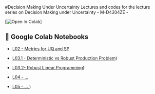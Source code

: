 #Decision Making Under Uncertainty 
Lectures and codes for the lecture series on Decision Making under Uncertainty -  M-D4304ZE - 


[![Open In Colab](https://colab.research.google.com/assets/colab-badge.svg)]


## 📌 Google Colab Notebooks
- [L02 - Metrics for UQ and SP](https://github.com/supsi-dacd-isaac/eachDecisionMakingUncertainty/L2_Metrics_for_UQ_and_optmization.ipynb) 
- [L03.1 - Deterministic vs Robust Production Problem](https://github.com/supsi-dacd-isaac/TeachDecisionMakingUncertainty/blob/main/L3_Robust_Optimization_example_production_proble.ipynb))
- [L03.2- Robust Linear Programming](https://github.com/supsi-dacd-isaac/TeachDecisionMakingUncertainty/blob/main/L3_Robust_Optimization_example_LP.ipynb))
- [L04 - ...](https://github.com/supsi-dacd-isaac/eachDecisionMakingUncertainty/)


- [L05 - ... ](https://github.com/supsi-dacd-isaac/TeachDecisionMakingUncertainty/blob/main/))
